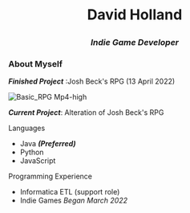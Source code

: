   <h1><p align="center"  >
David Holland
</p> </h1>

  <h3><p align="center"  >
  <em>Indie Game Developer</em>
</p> </h3>


### About Myself

___Finished Project___ :Josh Beck's RPG (13 April 2022)

![Basic_RPG Mp4-high](https://user-images.githubusercontent.com/21151302/163272939-c1c1f0a5-8c80-4f91-b6ce-a5d6577970ab.gif)



___Current Project___: Alteration of Josh Beck's RPG

Languages
- Java ___(Preferred)___
- Python
- JavaScript


Programming Experience
- Informatica ETL (support role)
- Indie Games _Began March 2022_


<!--
**dmholland/dmholland** is a ✨ _special_ ✨ repository because its `README.md` (this file) appears on your GitHub profile.

Here are some ideas to get you started:

- 🔭 I’m currently working on ...
- 🌱 I’m currently learning ...
- 👯 I’m looking to collaborate on ...
- 🤔 I’m looking for help with ...
- 💬 Ask me about ...
- 📫 How to reach me: ...
- 😄 Pronouns: ...
- ⚡ Fun fact: ...
-->
